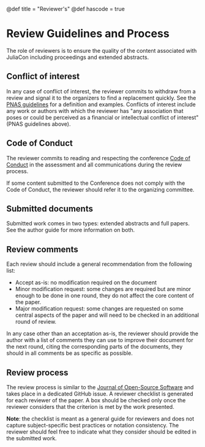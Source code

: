 @def title = "Reviewer's"
@def hascode = true

# Review Guidelines and Process

The role of reviewers is to ensure the quality of the content associated with
JuliaCon including proceedings and extended abstracts.

## Conflict of interest

In any case of conflict of interest, the reviewer commits to withdraw from a
review and signal it to the organizers to find a replacement quickly.
See the [PNAS guidelines](https://www.pnas.org/page/authors/conflict-of-interest)
for a definition and examples. Conflicts of interest include any work or
authors with which the reviewer has "any association that poses or could be perceived
as a financial or intellectual conflict of interest" (PNAS guidelines above).

## Code of Conduct

The reviewer commits to reading and respecting the conference
[Code of Conduct](https://juliacon.org/2019/coc) in the assessment and all
communications during the review process.

If some content submitted to the Conference does not comply with the Code of Conduct,
the reviewer should refer it to the organizing committee.

## Submitted documents

Submitted work comes in two types: extended abstracts and full papers.
See the author guide for more information on both.

## Review comments

Each review should include a general recommendation from the following list:

- Accept as-is: no modification required on the document
- Minor modification request: some changes are required but are minor enough to be done in one round, they do not affect the core content of the paper.
- Major modification request: some changes are requested on some central aspects of the paper and will need to be checked in an additional round of review.

In any case other than an acceptation as-is, the reviewer should provide the author with a list of
comments they can use to improve their document for the next round, citing the corresponding parts
of the documents, they should in all comments be as specific as possible.

## Review process

The review process is similar to the [Journal of Open-Source Software](http://joss.theoj.org)
and takes place in a dedicated GitHub issue.
A reviewer checklist is generated for each reviewer of the paper.
A box should be checked only once the reviewer considers that the criterion is met by the work presented.

**Note**: the checklist is meant as a general guide for reviewers and does not capture
subject-specific best practices or notation consistency. The reviewer should feel free
to indicate what they consider should be edited in the submitted work.
